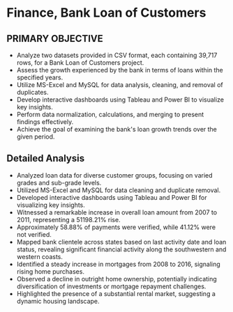 # Finance, Bank Loan of Customers
## PRIMARY OBJECTIVE
* Analyze two datasets provided in CSV format, each containing 39,717 rows, for a Bank Loan of Customers project.
* Assess the growth experienced by the bank in terms of loans within the specified years.
* Utilize MS-Excel and MySQL for data analysis, cleaning, and removal of duplicates.
* Develop interactive dashboards using Tableau and Power BI to visualize key insights.
* Perform data normalization, calculations, and merging to present findings effectively.
* Achieve the goal of examining the bank's loan growth trends over the given period.

## Detailed Analysis 
* Analyzed loan data for diverse customer groups, focusing on varied grades and sub-grade levels.
* Utilized MS-Excel and MySQL for data cleaning and duplicate removal.
* Developed interactive dashboards using Tableau and Power BI for visualizing key insights.
* Witnessed a remarkable increase in overall loan amount from 2007 to 2011, representing a 51198.21% rise.
* Approximately 58.88% of payments were verified, while 41.12% were not verified.
* Mapped bank clientele across states based on last activity date and loan status, revealing significant financial activity along the southwestern and western coasts.
* Identified a steady increase in mortgages from 2008 to 2016, signaling rising home purchases.
* Observed a decline in outright home ownership, potentially indicating diversification of investments or mortgage repayment challenges.
* Highlighted the presence of a substantial rental market, suggesting a dynamic housing landscape.
